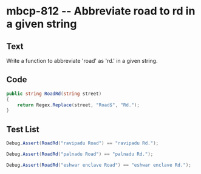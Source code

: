 # mbcp-812 -- Abbreviate road to rd in a given string

## Text

Write a function to abbreviate 'road' as 'rd.' in a given string.

## Code

```csharp
public string RoadRd(string street)  
{  
    return Regex.Replace(street, "Road$", "Rd.");  
}
```

## Test List

```csharp
Debug.Assert(RoadRd("ravipadu Road") == "ravipadu Rd.");
```

```csharp
Debug.Assert(RoadRd("palnadu Road") == "palnadu Rd.");
```

```csharp
Debug.Assert(RoadRd("eshwar enclave Road") == "eshwar enclave Rd.");
```
